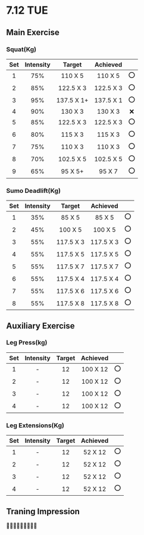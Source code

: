 # 7.12 TUE

## Main Exercise



### Squat(Kg)

| Set  | Intensity |   Target   | Achieved  |      |
| :--: | :-------: | :--------: | :-------: | :--: |
|  1   |    75%    |  110 X 5   |  110 X 5  |  ⭕   |
|  2   |    85%    | 122.5 X 3  | 122.5 X 3 |  ⭕   |
|  3   |    95%    | 137.5 X 1+ | 137.5 X 1 |  ⭕   |
|  4   |    90%    |  130 X 3   |  130 X 3  |  ❌   |
|  5   |    85%    | 122.5 X 3  | 122.5 X 3 |  ⭕   |
|  6   |    80%    |  115 X 3   |  115 X 3  |  ⭕   |
|  7   |    75%    |  110 X 3   |  110 X 3  |  ⭕   |
|  8   |    70%    | 102.5 X 5  | 102.5 X 5 |  ⭕   |
|  9   |    65%    |  95 X 5+   |  95 X 7   |  ⭕   |



### Sumo Deadlift(Kg)

| Set  | Intensity |  Target   | Achieved  |      |
| :--: | :-------: | :-------: | :-------: | :--: |
|  1   |    35%    |  85 X 5   |  85 X 5   |  ⭕   |
|  2   |    45%    |  100 X 5  |  100 X 5  |  ⭕   |
|  3   |    55%    | 117.5 X 3 | 117.5 X 3 |  ⭕   |
|  4   |    55%    | 117.5 X 5 | 117.5 X 5 |  ⭕   |
|  5   |    55%    | 117.5 X 7 | 117.5 X 7 |  ⭕   |
|  6   |    55%    | 117.5 X 4 | 117.5 X 4 |  ⭕   |
|  7   |    55%    | 117.5 X 6 | 117.5 X 6 |  ⭕   |
|  8   |    55%    | 117.5 X 8 | 117.5 X 8 |  ⭕   |



## Auxiliary Exercise



### Leg Press(kg)

| Set  | Intensity | Target | Achieved |      |
| :--: | :-------: | :----: | :------: | :--: |
|  1   |     -     |   12   | 100 X 12 |  ⭕   |
|  2   |     -     |   12   | 100 X 12 |  ⭕   |
|  3   |     -     |   12   | 100 X 12 |  ⭕   |
|  4   |     -     |   12   | 100 X 12 |  ⭕   |



### Leg Extensions(Kg)

| Set  | Intensity | Target | Achieved |      |
| :--: | :-------: | :----: | :------: | :--: |
|  1   |     -     |   12   | 52 X 12  |  ⭕   |
|  2   |     -     |   12   | 52 X 12  |  ⭕   |
|  3   |     -     |   12   | 52 X 12  |  ⭕   |
|  4   |     -     |   12   | 52 X 12  |  ⭕   |





## Traning Impression

🤮🤮🤮🤮🤮🤮🤮🤮🤮

